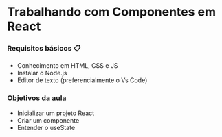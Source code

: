 # Trabalhando com Componentes em React

### Requisitos básicos 📋

- Conhecimento em HTML, CSS e JS
- Instalar o Node.js
- Editor de texto (preferencialmente o Vs Code)

### Objetivos da aula

- Inicializar um projeto React
- Criar um componente
- Entender o useState
